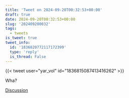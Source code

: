```yaml
---
title: 'Tweet on 2024-09-20T00:32:53+00:00'
draft: true
date: 2024-09-20T00:32:53+00:00
slug: '202409200032'
tags:
  - tweets
is_tweet: true
tweet_info:
  id: '1836820772117172399'
  type: 'reply'
  is_thread: False
---
```




{{< tweet user="yar_vol" id="1836815087413416262" >}}

Wha?

[Discussion](https://x.com/sytelus/status/1836820772117172399)
